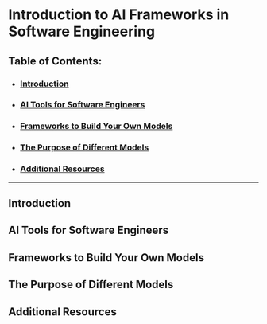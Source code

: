 # Introduction to AI Frameworks in Software Engineering

## Table of Contents:
- ### [Introduction](#Introduction)
- ### [AI Tools for Software Engineers](#AI-Tools-for-Software-Engineers)
- ### [Frameworks to Build Your Own Models](#Frameworks-to-Build-Your-Own-Models)
- ### [The Purpose of Different Models](#The-Purpose-of-Different-Models)
- ### [Additional Resources](#Additional-Resources)
---

## Introduction

## AI Tools for Software Engineers

## Frameworks to Build Your Own Models

## The Purpose of Different Models

## Additional Resources
